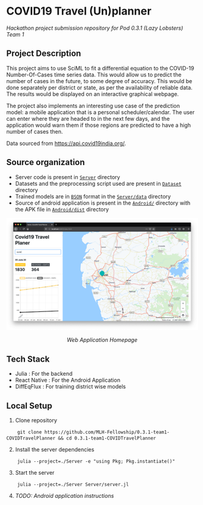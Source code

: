 # COVID19 Travel (Un)planner
_Hackathon project submission repository for Pod 0.3.1 (Lazy Lobsters) Team 1_

## Project Description
This project aims to use SciML to fit a differential equation to the COVID-19 Number-Of-Cases time series data. This would allow us to predict the number of cases in the future, to some degree of accuracy. This would be done separately per district or state, as per the availability of reliable data. The results would be displayed on an interactive graphical webpage.

The project also implements an interesting use case of the prediction model: a mobile application that is a personal scheduler/calendar. The user can enter where they are headed to in the next few days, and the application would warn them if those regions are predicted to have a high number of cases then.

Data sourced from https://api.covid19india.org/.

## Source organization

- Server code is present in [`Server`](Server/) directory
- Datasets and the preprocessing script used are present in [`Dataset`](Dataset/) directory
- Trained models are in [`BSON`](https://github.com/JuliaIO/BSON.jl) format in the [`Server/data`](Server/data) directory
- Source of android application is present in the [`Android/`](Android/) directory with the APK file in [`Android/dist`](Android/dist) directory

![webapp](Screenshots/webapp.png)

<p align="center">
	<i>Web Application Homepage</i>
</p>

## Tech Stack

- Julia : For the backend
- React Native : For the Android Application
- DiffEqFlux : For training district wise models

## Local Setup

1. Clone repository
```
	git clone https://github.com/MLH-Fellowship/0.3.1-team1-COVIDTravelPlanner && cd 0.3.1-team1-COVIDTravelPlanner
```

2. Install the server dependencies
```
	julia --project=./Server -e "using Pkg; Pkg.instantiate()"
```

3. Start the server
```
	julia --project=./Server Server/server.jl
```

4. _TODO: Android application instructions_

